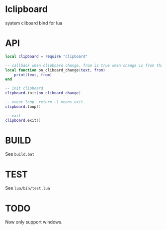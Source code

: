 # lclipboard
system cliboard bind for lua

# API

```lua
local clipboard = require "clipboard"

-- callback when clipboard change. from is true when change is from this api settext.
local function on_cliboard_change(text, from)
    print(text, from)
end

-- init clipboard.
clipboard.init(on_cliboard_change)

-- event loop. return -1 means exit.
clipboard.loop()

-- exit
clipboard.exit()
```

# BUILD

See `build.bat`

# TEST

See `lua/bin/test.lua`

# TODO

Now only support windows.
